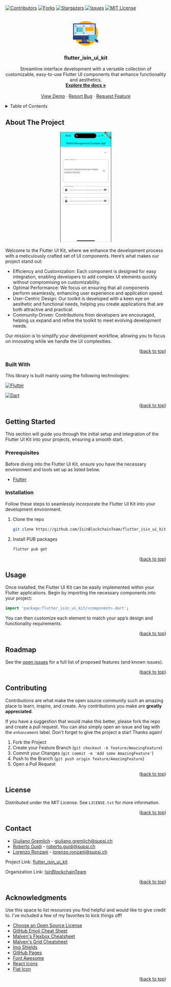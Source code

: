 <!-- Improved compatibility of back to top link: See: https://github.com/othneildrew/Best-README-Template/pull/73 -->
<a name="readme-top"></a>
<!--
*** Thanks for checking out the Best-README-Template. If you have a suggestion
*** that would make this better, please fork the repo and create a pull request
*** or simply open an issue with the tag "enhancement".
*** Don't forget to give the project a star!
*** Thanks again! Now go create something AMAZING! :D
-->



<!-- PROJECT SHIELDS -->
<!--
*** I'm using markdown "reference style" links for readability.
*** Reference links are enclosed in brackets [ ] instead of parentheses ( ).
*** See the bottom of this document for the declaration of the reference variables
*** for contributors-url, forks-url, etc. This is an optional, concise syntax you may use.
*** https://www.markdownguide.org/basic-syntax/#reference-style-links
-->
[![Contributors][contributors-shield]][contributors-url]
[![Forks][forks-shield]][forks-url]
[![Stargazers][stars-shield]][stars-url]
[![Issues][issues-shield]][issues-url]
[![MIT License][license-shield]][license-url]



<!-- PROJECT LOGO -->
<br />
<div align="center">
  <a href="https://github.com/IsinBlockchainTeam/flutter_isin_ui_kit">
    <img src="images/logo.png" alt="Logo" width="80" height="80">
  </a>

<h3 align="center">flutter_isin_ui_kit</h3>

  <p align="center">
    Streamline interface development with a versatile collection of customizable, easy-to-use Flutter UI components that enhance functionality and aesthetics.
    <br />
    <a href="https://github.com/IsinBlockchainTeam/flutter_isin_ui_kit"><strong>Explore the docs »</strong></a>
    <br />
    <br />
    <a href="https://github.com/IsinBlockchainTeam/flutter_isin_ui_kit">View Demo</a>
    ·
    <a href="https://github.com/IsinBlockchainTeam/flutter_isin_ui_kit/issues/new?labels=bug&template=bug-report---.md">Report Bug</a>
    ·
    <a href="https://github.com/IsinBlockchainTeam/flutter_isin_ui_kit/issues/new?labels=enhancement&template=feature-request---.md">Request Feature</a>
  </p>
</div>



<!-- TABLE OF CONTENTS -->
<details>
  <summary>Table of Contents</summary>
  <ol>
    <li>
      <a href="#about-the-project">About The Project</a>
      <ul>
        <li><a href="#built-with">Built With</a></li>
      </ul>
    </li>
    <li>
      <a href="#getting-started">Getting Started</a>
      <ul>
        <li><a href="#prerequisites">Prerequisites</a></li>
        <li><a href="#installation">Installation</a></li>
      </ul>
    </li>
    <li><a href="#usage">Usage</a></li>
    <li><a href="#roadmap">Roadmap</a></li>
    <li><a href="#contributing">Contributing</a></li>
    <li><a href="#license">License</a></li>
    <li><a href="#contact">Contact</a></li>
    <li><a href="#acknowledgments">Acknowledgments</a></li>
  </ol>
</details>



<!-- ABOUT THE PROJECT -->
## About The Project

<p align="center">
  <img src="https://raw.githubusercontent.com/IsinBlockchainTeam/flutter_isin_ui_kit/main/images/flutter_isin_ui_kit.gif" alt="animated" />
</p>
<!-- [![Product Name Screen Shot][product-screenshot]](https://github.com/IsinBlockchainTeam/flutter_isin_ui_kit) -->

Welcome to the Flutter UI Kit, where we enhance the development process with a meticulously crafted set of UI components. Here’s what makes our project stand out:

* Efficiency and Customization: Each component is designed for easy integration, enabling developers to add complex UI elements quickly without compromising on customizability.
* Optimal Performance: We focus on ensuring that all components perform seamlessly, enhancing user experience and application speed.
* User-Centric Design: Our toolkit is developed with a keen eye on aesthetic and functional needs, helping you create applications that are both attractive and practical.
* Community-Driven: Contributions from developers are encouraged, helping us expand and refine the toolkit to meet evolving development needs.

Our mission is to simplify your development workflow, allowing you to focus on innovating while we handle the UI complexities.

<p align="right">(<a href="#readme-top">back to top</a>)</p>



### Built With

This library is built mainly using the following technologies:

[![Flutter][Flutter]][Flutter-url] 

[![Dart][Dart]][Dart-url]

<p align="right">(<a href="#readme-top">back to top</a>)</p>



<!-- GETTING STARTED -->
## Getting Started

This section will guide you through the initial setup and integration of the Flutter UI Kit into your projects, ensuring a smooth start.

### Prerequisites

Before diving into the Flutter UI Kit, ensure you have the necessary environment and tools set up as listed below.
* [Flutter][Flutter-installation-url]
  

### Installation

Follow these steps to seamlessly incorporate the Flutter UI Kit into your development environment.

1. Clone the repo
   ```sh
   git clone https://github.com/IsinBlockchainTeam/flutter_isin_ui_kit.git
   ```
2. Install PUB packages
   ```sh
   flutter pub get
   ```

<p align="right">(<a href="#readme-top">back to top</a>)</p>



<!-- USAGE EXAMPLES -->
## Usage

Once installed, the Flutter UI Kit can be easily implemented within your Flutter applications. Begin by importing the necessary components into your project:

```dart
import 'package:flutter_isin_ui_kit/<component>.dart';
```

You can then customize each element to match your app’s design and functionality requirements.

<p align="right">(<a href="#readme-top">back to top</a>)</p>



<!-- ROADMAP -->
## Roadmap

See the [open issues](https://github.com/IsinBlockchainTeam/flutter_isin_ui_kit/issues) for a full list of proposed features (and known issues).

<p align="right">(<a href="#readme-top">back to top</a>)</p>



<!-- CONTRIBUTING -->
## Contributing

Contributions are what make the open source community such an amazing place to learn, inspire, and create. Any contributions you make are **greatly appreciated**.

If you have a suggestion that would make this better, please fork the repo and create a pull request. You can also simply open an issue and tag with the ```enhancement``` label.
Don't forget to give the project a star! Thanks again!

1. Fork the Project
2. Create your Feature Branch (`git checkout -b feature/AmazingFeature`)
3. Commit your Changes (`git commit -m 'Add some AmazingFeature'`)
4. Push to the Branch (`git push origin feature/AmazingFeature`)
5. Open a Pull Request

<p align="right">(<a href="#readme-top">back to top</a>)</p>



<!-- LICENSE -->
## License

Distributed under the MIT License. See `LICENSE.txt` for more information.

<p align="right">(<a href="#readme-top">back to top</a>)</p>



<!-- CONTACT -->
## Contact

* [Giuliano Gremlich](https://www.linkedin.com/in/giuliano-gremlich-265018153/) - giuliano.gremlich@supsi.ch
* [Roberto Guidi](https://www.linkedin.com/in/rguidi/) - roberto.guidi@supsi.ch
* [Lorenzo Ronzani](https://www.linkedin.com/in/lorenzo-ronzani-658311186/) - lorenzo.ronzani@supsi.ch

Project Link: [flutter_isin_ui_kit](https://github.com/IsinBlockchainTeam/flutter_isin_ui_kit)


Organization Link: [IsinBlockchainTeam](https://github.com/IsinBlockchainTeam)

<p align="right">(<a href="#readme-top">back to top</a>)</p>



<!-- ACKNOWLEDGMENTS -->
## Acknowledgments

Use this space to list resources you find helpful and would like to give credit to. I've included a few of my favorites to kick things off!

* [Choose an Open Source License](https://choosealicense.com)
* [GitHub Emoji Cheat Sheet](https://www.webpagefx.com/tools/emoji-cheat-sheet)
* [Malven's Flexbox Cheatsheet](https://flexbox.malven.co/)
* [Malven's Grid Cheatsheet](https://grid.malven.co/)
* [Img Shields](https://shields.io)
* [GitHub Pages](https://pages.github.com)
* [Font Awesome](https://fontawesome.com)
* [React Icons](https://react-icons.github.io/react-icons/search)
* [Flat Icon](https://www.flaticon.com/free-icons/design)

<p align="right">(<a href="#readme-top">back to top</a>)</p>



<!-- MARKDOWN LINKS & IMAGES -->
<!-- https://www.markdownguide.org/basic-syntax/#reference-style-links -->
[contributors-shield]: https://img.shields.io/github/contributors/IsinBlockchainTeam/flutter_isin_ui_kit.svg?style=for-the-badge
[contributors-url]: https://github.com/IsinBlockchainTeam/flutter_isin_ui_kit/graphs/contributors
[forks-shield]: https://img.shields.io/github/forks/IsinBlockchainTeam/flutter_isin_ui_kit.svg?style=for-the-badge
[forks-url]: https://github.com/IsinBlockchainTeam/flutter_isin_ui_kit/network/members
[stars-shield]: https://img.shields.io/github/stars/IsinBlockchainTeam/flutter_isin_ui_kit.svg?style=for-the-badge
[stars-url]: https://github.com/IsinBlockchainTeam/flutter_isin_ui_kit/stargazers
[issues-shield]: https://img.shields.io/github/issues/IsinBlockchainTeam/flutter_isin_ui_kit.svg?style=for-the-badge
[issues-url]: https://github.com/IsinBlockchainTeam/flutter_isin_ui_kit/issues
[license-shield]: https://img.shields.io/github/license/IsinBlockchainTeam/flutter_isin_ui_kit.svg?style=for-the-badge
[license-url]: https://github.com/IsinBlockchainTeam/flutter_isin_ui_kit/blob/master/LICENSE
[product-screenshot]: images/flutter_isin_ui_kit.gif
[Dart]: https://img.shields.io/badge/Dart-0175C2?style=for-the-badge&logo=dart&logoColor=white
[Dart-url]: https://dart.dev/
[Flutter]: https://img.shields.io/badge/Flutter-02569B?style=for-the-badge&logo=flutter&logoColor=white
[Flutter-url]: https://flutter.dev/
[Next.js]: https://img.shields.io/badge/next.js-000000?style=for-the-badge&logo=nextdotjs&logoColor=white
[Next-url]: https://nextjs.org/
[React.js]: https://img.shields.io/badge/React-20232A?style=for-the-badge&logo=react&logoColor=61DAFB
[React-url]: https://reactjs.org/
[Vue.js]: https://img.shields.io/badge/Vue.js-35495E?style=for-the-badge&logo=vuedotjs&logoColor=4FC08D
[Vue-url]: https://vuejs.org/
[Angular.io]: https://img.shields.io/badge/Angular-DD0031?style=for-the-badge&logo=angular&logoColor=white
[Angular-url]: https://angular.io/
[Svelte.dev]: https://img.shields.io/badge/Svelte-4A4A55?style=for-the-badge&logo=svelte&logoColor=FF3E00
[Svelte-url]: https://svelte.dev/
[Laravel.com]: https://img.shields.io/badge/Laravel-FF2D20?style=for-the-badge&logo=laravel&logoColor=white
[Laravel-url]: https://laravel.com
[Bootstrap.com]: https://img.shields.io/badge/Bootstrap-563D7C?style=for-the-badge&logo=bootstrap&logoColor=white
[Bootstrap-url]: https://getbootstrap.com
[JQuery.com]: https://img.shields.io/badge/jQuery-0769AD?style=for-the-badge&logo=jquery&logoColor=white
[JQuery-url]: https://jquery.com
[Flutter-installation-url]: https://docs.flutter.dev/get-started/install
